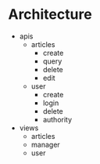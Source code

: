 # Architecture
- apis
  - articles
    - create
    - query
    - delete
    - edit
  - user
    - create
    - login
    - delete 
    - authority
- views
  - articles
  - manager
  - user